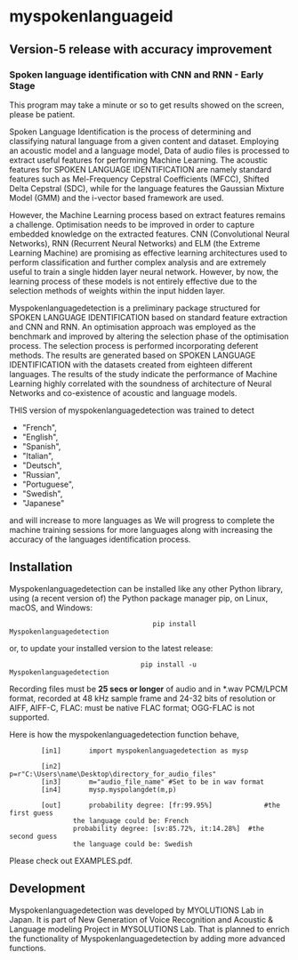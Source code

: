 # myspokenlanguageid

## Version-5 release with accuracy improvement

### Spoken language identification with CNN and RNN - Early Stage

This program may take a minute or so to get results showed on the screen, please be patient.

Spoken Language Identification is the process of determining and classifying natural language from a given content and dataset. 
Employing an acoustic model and a language model, Data of audio files is processed to extract useful features for performing Machine Learning. 
The acoustic features for SPOKEN LANGUAGE IDENTIFICATION are namely standard features such as Mel-Frequency Cepstral Coefficients (MFCC), 
Shifted Delta Cepstral (SDC), while for the language features the Gaussian Mixture Model (GMM) and the i-vector based framework are used. 

However, the Machine Learning process based on extract features remains a challenge. Optimisation needs to be improved in order to capture embedded knowledge on the extracted features. CNN (Convolutional Neural Networks), RNN (Recurrent Neural Networks) and ELM (the Extreme Learning Machine) are promising as effective learning architectures used to perform classification and further complex analysis and are extremely useful to train a single hidden layer neural network. However, by now, the learning process of these models is not entirely effective due to the selection methods of weights within the input hidden layer.

Myspokenlanguagedetection is a preliminary package structured for SPOKEN LANGUAGE IDENTIFICATION based on standard feature extraction and CNN and RNN. An optimisation approach was employed as the benchmark and improved by altering the selection phase of the optimisation process. The selection process is performed incorporating deferent methods. The results are generated based on SPOKEN LANGUAGE IDENTIFICATION with the datasets created from eighteen different languages. The results of the study indicate the performance of Machine Learning highly correlated with the soundness of architecture of Neural Networks and co-existence of acoustic and language models. 

THIS version of myspokenlanguagedetection was trained to detect 
- "French", 
- "English", 
- "Spanish", 
- "Italian",
- "Deutsch", 
- "Russian", 
- "Portuguese", 
- "Swedish", 
- "Japanese" 

and will increase to more languages as We will progress to complete the machine training sessions for more languages along with increasing the accuracy of the languages identification process.

## Installation

Myspokenlanguagedetection can be installed like any other Python library, using (a recent version of) the Python package 
manager pip, on Linux, macOS, and Windows:

                                        pip install Myspokenlanguagedetection
				
or, to update your installed version to the latest release:

                                     pip install -u Myspokenlanguagedetection 	
                                                    
Recording files must be **25 secs or longer** of audio and in *.wav PCM/LPCM format, recorded at 48 kHz sample frame and 24-32 bits of resolution or AIFF, AIFF-C, FLAC: must be native FLAC format; OGG-FLAC is not supported.

Here is how the myspokenlanguagedetection function behave,  

			[in1]		import myspokenlanguagedetection as mysp
				
			[in2]		p=r"C:\Users\name\Desktop\directory_for_audio_files"
			[in3]		m="audio_file_name" #Set to be in wav format 
			[in4]		mysp.myspolangdet(m,p)
				
			[out]		probability degree: [fr:99.95%]             #the first guess
					the language could be: French
					probability degree: [sv:85.72%, it:14.28%]  #the second guess
					the language could be: Swedish
  Please check out EXAMPLES.pdf. 
                                                        
## Development

Myspokenlanguagedetection was developed by MYOLUTIONS Lab in Japan. It is part of New Generation of Voice Recognition and Acoustic & Language modeling Project in MYSOLUTIONS Lab. That is planned to enrich the functionality of Myspokenlanguagedetection by adding more advanced functions. 

